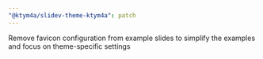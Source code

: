 ```yaml
---
"@ktym4a/slidev-theme-ktym4a": patch
---
```


Remove favicon configuration from example slides to simplify the examples and focus on theme-specific settings